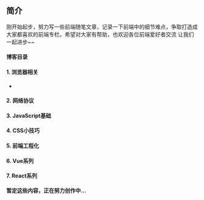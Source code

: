 ## 简介

刚开始起步，努力写一些前端随笔文章，记录一下前端中的细节难点，争取打造成大家都喜欢的前端专栏。希望对大家有帮助，也欢迎各位前端爱好者交流  让我们一起进步~~

#### 博客目录

#### 1. 浏览器相关

- [WebKit技术内幕《一》浏览器内核]: https://github.com/Hjw52/Blog/issues/1

#### 2. 网络协议

#### 3. JavaScript基础

#### 4. CSS小技巧

#### 5. 前端工程化

#### 6. Vue系列

#### 7. React系列

**暂定这些内容，正在努力创作中...**





